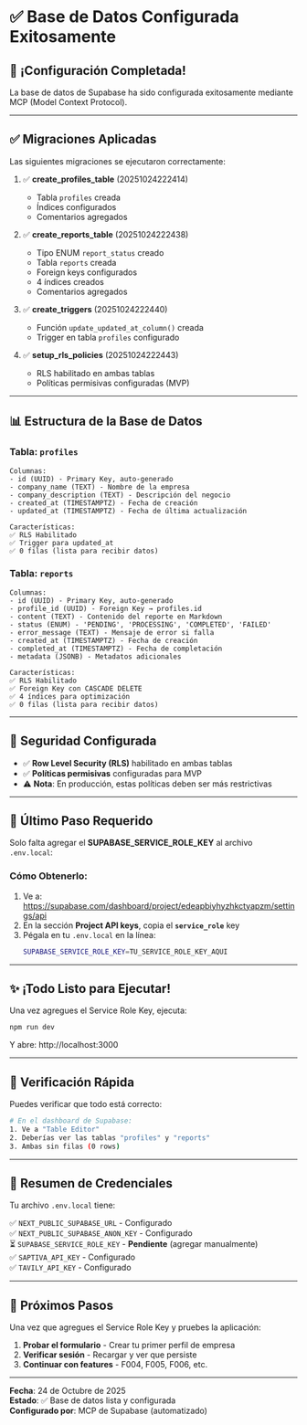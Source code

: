 # ✅ Base de Datos Configurada Exitosamente

## 🎉 ¡Configuración Completada!

La base de datos de Supabase ha sido configurada exitosamente mediante MCP (Model Context Protocol).

---

## ✅ Migraciones Aplicadas

Las siguientes migraciones se ejecutaron correctamente:

1. ✅ **create_profiles_table** (20251024222414)
   - Tabla `profiles` creada
   - Índices configurados
   - Comentarios agregados

2. ✅ **create_reports_table** (20251024222438)
   - Tipo ENUM `report_status` creado
   - Tabla `reports` creada
   - Foreign keys configurados
   - 4 índices creados
   - Comentarios agregados

3. ✅ **create_triggers** (20251024222440)
   - Función `update_updated_at_column()` creada
   - Trigger en tabla `profiles` configurado

4. ✅ **setup_rls_policies** (20251024222443)
   - RLS habilitado en ambas tablas
   - Políticas permisivas configuradas (MVP)

---

## 📊 Estructura de la Base de Datos

### Tabla: `profiles`
```
Columnas:
- id (UUID) - Primary Key, auto-generado
- company_name (TEXT) - Nombre de la empresa
- company_description (TEXT) - Descripción del negocio
- created_at (TIMESTAMPTZ) - Fecha de creación
- updated_at (TIMESTAMPTZ) - Fecha de última actualización

Características:
✅ RLS Habilitado
✅ Trigger para updated_at
✅ 0 filas (lista para recibir datos)
```

### Tabla: `reports`
```
Columnas:
- id (UUID) - Primary Key, auto-generado
- profile_id (UUID) - Foreign Key → profiles.id
- content (TEXT) - Contenido del reporte en Markdown
- status (ENUM) - 'PENDING', 'PROCESSING', 'COMPLETED', 'FAILED'
- error_message (TEXT) - Mensaje de error si falla
- created_at (TIMESTAMPTZ) - Fecha de creación
- completed_at (TIMESTAMPTZ) - Fecha de completación
- metadata (JSONB) - Metadatos adicionales

Características:
✅ RLS Habilitado
✅ Foreign Key con CASCADE DELETE
✅ 4 índices para optimización
✅ 0 filas (lista para recibir datos)
```

---

## 🔐 Seguridad Configurada

- ✅ **Row Level Security (RLS)** habilitado en ambas tablas
- ✅ **Políticas permisivas** configuradas para MVP
- ⚠️ **Nota**: En producción, estas políticas deben ser más restrictivas

---

## 🚨 Último Paso Requerido

Solo falta agregar el **SUPABASE_SERVICE_ROLE_KEY** al archivo `.env.local`:

### Cómo Obtenerlo:

1. Ve a: https://supabase.com/dashboard/project/edeapbiyhyzhkctyapzm/settings/api
2. En la sección **Project API keys**, copia el **`service_role`** key
3. Pégala en tu `.env.local` en la línea:
   ```bash
   SUPABASE_SERVICE_ROLE_KEY=TU_SERVICE_ROLE_KEY_AQUI
   ```

---

## ✨ ¡Todo Listo para Ejecutar!

Una vez agregues el Service Role Key, ejecuta:

```bash
npm run dev
```

Y abre: http://localhost:3000

---

## 🧪 Verificación Rápida

Puedes verificar que todo está correcto:

```bash
# En el dashboard de Supabase:
1. Ve a "Table Editor"
2. Deberías ver las tablas "profiles" y "reports"
3. Ambas sin filas (0 rows)
```

---

## 📝 Resumen de Credenciales

Tu archivo `.env.local` tiene:

✅ `NEXT_PUBLIC_SUPABASE_URL` - Configurado  
✅ `NEXT_PUBLIC_SUPABASE_ANON_KEY` - Configurado  
⏳ `SUPABASE_SERVICE_ROLE_KEY` - **Pendiente** (agregar manualmente)  
✅ `SAPTIVA_API_KEY` - Configurado  
✅ `TAVILY_API_KEY` - Configurado  

---

## 🎯 Próximos Pasos

Una vez que agregues el Service Role Key y pruebes la aplicación:

1. **Probar el formulario** - Crear tu primer perfil de empresa
2. **Verificar sesión** - Recargar y ver que persiste
3. **Continuar con features** - F004, F005, F006, etc.

---

**Fecha**: 24 de Octubre de 2025  
**Estado**: ✅ Base de datos lista y configurada  
**Configurado por**: MCP de Supabase (automatizado)

